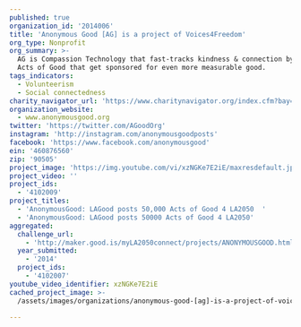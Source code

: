 ```yaml
---
published: true
organization_id: '2014006'
title: 'Anonymous Good [AG] is a project of Voices4Freedom'
org_type: Nonprofit
org_summary: >-
  AG is Compassion Technology that fast-tracks kindness & connection by posting
  Acts of Good that get sponsored for even more measurable good.
tags_indicators:
  - Volunteerism
  - Social connectedness
charity_navigator_url: 'https://www.charitynavigator.org/index.cfm?bay=search.profile&ein=460876560'
organization_website:
  - www.anonymousgood.org
twitter: 'https://twitter.com/AGoodOrg'
instagram: 'http://instagram.com/anonymousgoodposts'
facebook: 'https://www.facebook.com/anonymousgood'
ein: '460876560'
zip: '90505'
project_image: 'https://img.youtube.com/vi/xzNGKe7E2iE/maxresdefault.jpg'
project_video: ''
project_ids:
  - '4102009'
project_titles:
  - 'AnonymousGood: LAGood posts 50,000 Acts of Good 4 LA2050  '
  - 'AnonymousGood: LAGood posts 50000 Acts of Good 4 LA2050'
aggregated:
  challenge_url:
    - 'http://maker.good.is/myLA2050connect/projects/ANONYMOUSGOOD.html'
  year_submitted:
    - '2014'
  project_ids:
    - '4102007'
youtube_video_identifier: xzNGKe7E2iE
cached_project_image: >-
  /assets/images/organizations/anonymous-good-[ag]-is-a-project-of-voices4freedom/img.youtube.com/vi/xzNGKe7E2iE/maxresdefault.jpg

---
```

